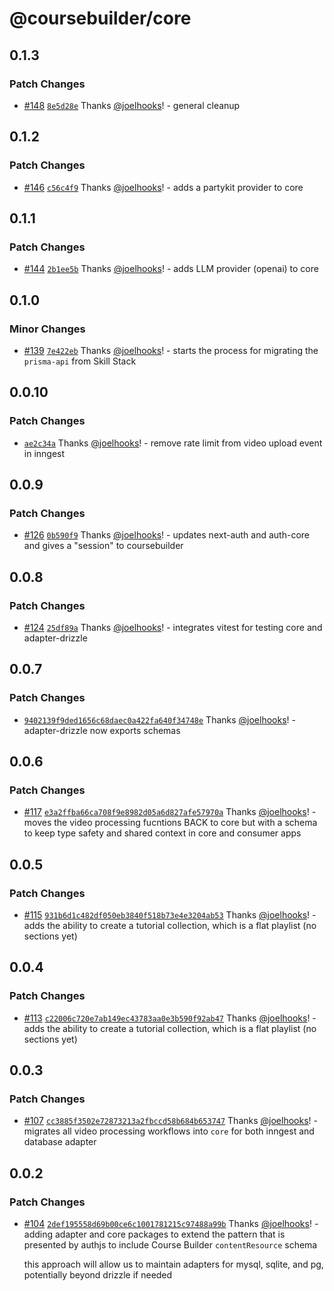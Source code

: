 # @coursebuilder/core

## 0.1.3

### Patch Changes

- [#148](https://github.com/badass-courses/course-builder/pull/148) [`8e5d28e`](https://github.com/badass-courses/course-builder/commit/8e5d28eb27c3c4fc6f181c4d1e118aa23828c0c4) Thanks [@joelhooks](https://github.com/joelhooks)! - general cleanup

## 0.1.2

### Patch Changes

- [#146](https://github.com/badass-courses/course-builder/pull/146) [`c56c4f9`](https://github.com/badass-courses/course-builder/commit/c56c4f98836b5869b3af575ec3e55db08ca45c21) Thanks [@joelhooks](https://github.com/joelhooks)! - adds a partykit provider to core

## 0.1.1

### Patch Changes

- [#144](https://github.com/badass-courses/course-builder/pull/144) [`2b1ee5b`](https://github.com/badass-courses/course-builder/commit/2b1ee5bfddc417f5f8112f297e03b4ad8d281aa0) Thanks [@joelhooks](https://github.com/joelhooks)! - adds LLM provider (openai) to core

## 0.1.0

### Minor Changes

- [#139](https://github.com/badass-courses/course-builder/pull/139) [`7e422eb`](https://github.com/badass-courses/course-builder/commit/7e422eb3f19aa99f465f444e4180635dac5baa50) Thanks [@joelhooks](https://github.com/joelhooks)! - starts the process for migrating the `prisma-api` from Skill Stack

## 0.0.10

### Patch Changes

- [`ae2c34a`](https://github.com/badass-courses/course-builder/commit/ae2c34a8619dd4cd892bc8b2c99af3d67e9da8e7) Thanks [@joelhooks](https://github.com/joelhooks)! - remove rate limit from video upload event in inngest

## 0.0.9

### Patch Changes

- [#126](https://github.com/badass-courses/course-builder/pull/126) [`0b590f9`](https://github.com/badass-courses/course-builder/commit/0b590f984b038d951fc2bceb243415e0cf49ce20) Thanks [@joelhooks](https://github.com/joelhooks)! - updates next-auth and auth-core and gives a "session" to coursebuilder

## 0.0.8

### Patch Changes

- [#124](https://github.com/badass-courses/course-builder/pull/124) [`25df89a`](https://github.com/badass-courses/course-builder/commit/25df89a0524e8c340bbd4898fa369df3c9e2b720) Thanks [@joelhooks](https://github.com/joelhooks)! - integrates vitest for testing core and adapter-drizzle

## 0.0.7

### Patch Changes

- [`9402139f9ded1656c68daec0a422fa640f34748e`](https://github.com/badass-courses/course-builder/commit/9402139f9ded1656c68daec0a422fa640f34748e) Thanks [@joelhooks](https://github.com/joelhooks)! - adapter-drizzle now exports schemas

## 0.0.6

### Patch Changes

- [#117](https://github.com/badass-courses/course-builder/pull/117) [`e3a2ffba66ca708f9e8982d05a6d827afe57970a`](https://github.com/badass-courses/course-builder/commit/e3a2ffba66ca708f9e8982d05a6d827afe57970a) Thanks [@joelhooks](https://github.com/joelhooks)! - moves the video processing fucntions BACK to core but with a schema to keep type safety and shared context in core and consumer apps

## 0.0.5

### Patch Changes

- [#115](https://github.com/badass-courses/course-builder/pull/115) [`931b6d1c482df050eb3840f518b73e4e3204ab53`](https://github.com/badass-courses/course-builder/commit/931b6d1c482df050eb3840f518b73e4e3204ab53) Thanks [@joelhooks](https://github.com/joelhooks)! - adds the ability to create a tutorial collection, which is a flat playlist (no sections yet)

## 0.0.4

### Patch Changes

- [#113](https://github.com/badass-courses/course-builder/pull/113) [`c22006c720e7ab149ec43783aa0e3b590f92ab47`](https://github.com/badass-courses/course-builder/commit/c22006c720e7ab149ec43783aa0e3b590f92ab47) Thanks [@joelhooks](https://github.com/joelhooks)! - adds the ability to create a tutorial collection, which is a flat playlist (no sections yet)

## 0.0.3

### Patch Changes

- [#107](https://github.com/badass-courses/course-builder/pull/107) [`cc3885f3502e72873213a2fbccd58b684b653747`](https://github.com/badass-courses/course-builder/commit/cc3885f3502e72873213a2fbccd58b684b653747) Thanks [@joelhooks](https://github.com/joelhooks)! - migrates all video processing workflows into `core` for both inngest and database adapter

## 0.0.2

### Patch Changes

- [#104](https://github.com/badass-courses/course-builder/pull/104) [`2def195558d69b00ce6c1001781215c97488a99b`](https://github.com/badass-courses/course-builder/commit/2def195558d69b00ce6c1001781215c97488a99b) Thanks [@joelhooks](https://github.com/joelhooks)! - adding adapter and core packages to extend the pattern that is presented by authjs to include Course Builder `contentResource` schema

  this approach will allow us to maintain adapters for mysql, sqlite, and pg, potentially beyond drizzle if needed
